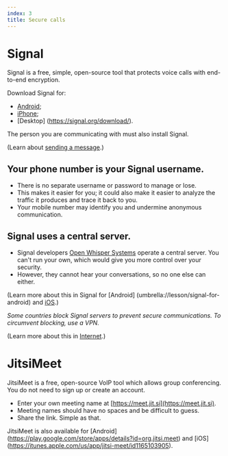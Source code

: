 ```yaml
---
index: 3
title: Secure calls
---
```

# Signal

Signal is a free, simple, open-source tool that protects voice calls with end-to-end encryption. 

Download Signal for: 

*	[Android](https://play.google.com/store/apps/details?id=org.thoughtcrime.securesms); 
*	[iPhone](https://itunes.apple.com/ie/app/signal-private-messenger/id874139669); 
*	[Desktop] (https://signal.org/download/). 

The person you are communicating with must also install Signal.

(Learn about [sending a message](umbrella://lesson/sending-a-message).)

## Your phone number is your Signal username. 

*	There is no separate username or password to manage or lose. 
*	This makes it easier for you; it could also make it easier to analyze the traffic it produces and trace it back to you. 
*	Your mobile number may identify you and undermine anonymous communication. 

## Signal uses a central server. 

*	Signal developers [Open Whisper Systems](https://signal.org/about/) operate a central server. You can't run your own, which would give you more control over your security. 
*	However, they cannot hear your conversations, so no one else can either. 

(Learn more about this in Signal for [Android] (umbrella://lesson/signal-for-android) and [iOS](umbrella://lesson/signal-for-ios).)

*Some countries block Signal servers to prevent secure communications. To circumvent blocking, use a VPN.*

(Learn more about this in [Internet](umbrella://lesson/the-internet/0).)

# JitsiMeet

JitsiMeet is a free, open-source VoIP tool which allows group conferencing. You do not need to sign up or create an account. 

* 	Enter your own meeting name at [https://meet.jit.si](https://meet.jit.si). 
* 	Meeting names should have no spaces and be difficult to guess. 
*	Share the link. Simple as that.

JitsiMeet is also available for [Android] (https://play.google.com/store/apps/details?id=org.jitsi.meet) and [iOS] (https://itunes.apple.com/us/app/jitsi-meet/id1165103905).